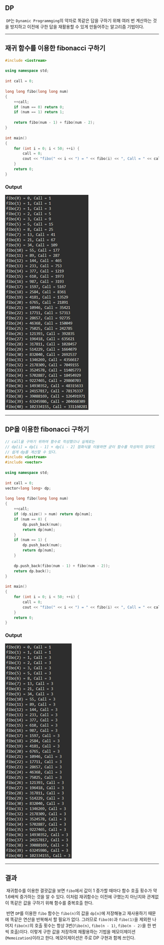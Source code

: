 ## DP

&nbsp;`DP`는 `Dynamic Programmging`의 약자로 똑같은 답을 구하기 위해 여러 번 계산하는 것을 방지하고 이전에 구한 답을 재활용할 수 있게 만들어주는 알고리즘 기법이다.

<hr>

## 재귀 함수를 이용한 fibonacci 구하기

```C++
#include <iostream>

using namespace std;

int call = 0;

long long fibo(long long num)
{
    ++call;
    if (num == 0) return 0;
    if (num == 1) return 1;

    return fibo(num - 1) + fibo(num - 2);
}

int main()
{
    for (int i = 0; i < 50; ++i) {
        call = 0;
        cout << "fibo(" << i << ") = " << fibo(i) << ", Call = " << call << '\n';
    }
    return 0;
}
```

### Output

![Fibonacci_Recursive](images/Fibonacci_Recursive.png)

<hr>

## DP을 이용한 fibonacci 구하기

```C++
// call을 구하기 위하여 함수로 작성했으나 실제로는
// dp[i] = dp[i - 1] + dp[i - 2] 점화식을 이용하면 굳이 함수를 작성하지 않아도
// 쉽게 dp를 계산할 수 있다.
#include <iostream>
#include <vector>

using namespace std;

int call = 0;
vector<long long> dp;

long long fibo(long long num)
{
    ++call;
    if (dp.size() > num) return dp[num];
    if (num == 0) {
        dp.push_back(num);
        return dp[num];
    }
    if (num == 1) {
        dp.push_back(num);
        return dp[num];
    }

    dp.push_back(fibo(num - 1) + fibo(num - 2));
    return dp.back();
}

int main()
{
    for (int i = 0; i < 50; ++i) {
        call = 0;
        cout << "fibo(" << i << ") = " << fibo(i) << ", Call = " << call << '\n';
    }
    return 0;
}
```

### Output

![Fibonacci_DP](images/Fibonacci_DP.png)

<hr>

## 결과

&nbsp;재귀함수를 이용한 결괏값을 보면 `fibo`에서 값이 1 증가할 때마다 함수 호출 횟수가 약 1.6배씩 증가하는 것을 알 수 있다. 이처럼 재귀함수는 이전에 구했는지 아닌지와 관계없이 똑같은 값을 구하기 위해 함수를 중복호출 한다.

&nbsp;반면 `DP`를 이용한 `fibo` 함수는 `fibo(n)`의 값을 `dp[n]`에 저장해놓고 재사용하기 때문에 똑같은 연산을 반복해서 할 필요가 없다. 그러므로 `fibo(0)`과 `fibo(1)`을 제외한 나머지 `fibo(n)`의 호출 횟수는 항상 3번(`fibo(n)`, `fibo(n - 1)`, `fibo(n - 2)`을 한 번씩 호출)이다. 이렇게 구한 값을 저장하여 재활용하는 기법을 메모이제이션(`Memoization`)이라고 한다. 메모이제이션은 주로 DP 구현과 함께 쓰인다.